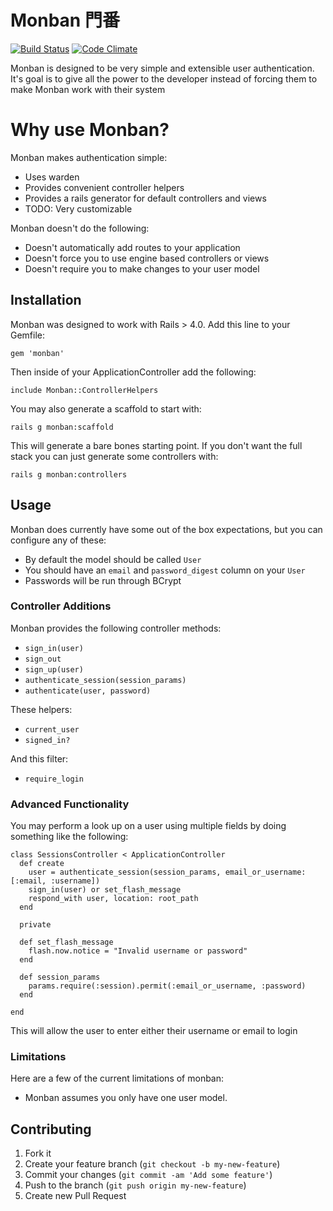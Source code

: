 # Monban 門番

[![Build Status](https://travis-ci.org/halogenandtoast/monban.png?branch=master)](https://travis-ci.org/halogenandtoast/monban)
[![Code Climate](https://codeclimate.com/github/halogenandtoast/monban.png)](https://codeclimate.com/github/halogenandtoast/monban)


Monban is designed to be very simple and extensible user authentication. It's goal is to give all the power to the developer instead of
forcing them to make Monban work with their system

# Why use Monban?

Monban makes authentication simple:

- Uses warden
- Provides convenient controller helpers
- Provides a rails generator for default controllers and views
- TODO: Very customizable

Monban doesn't do the following:

- Doesn't automatically add routes to your application
- Doesn't force you to use engine based controllers or views
- Doesn't require you to make changes to your user model


## Installation

Monban was designed to work with Rails > 4.0. Add this line to your Gemfile:

    gem 'monban'

Then inside of your ApplicationController add the following:

    include Monban::ControllerHelpers

You may also generate a scaffold to start with:

    rails g monban:scaffold

This will generate a bare bones starting point. If you don't want the full stack you can just generate some controllers with:

    rails g monban:controllers

## Usage

Monban does currently have some out of the box expectations, but you can configure any of these:

- By default the model should be called `User`
- You should have an `email` and `password_digest` column on your `User`
- Passwords will be run through BCrypt

### Controller Additions

Monban provides the following controller methods:

- `sign_in(user)`
- `sign_out`
- `sign_up(user)`
- `authenticate_session(session_params)`
- `authenticate(user, password)`

These helpers:

- `current_user`
- `signed_in?`

And this filter:

- `require_login`

### Advanced Functionality

You may perform a look up on a user using multiple fields by doing something like the following:

    class SessionsController < ApplicationController
      def create
        user = authenticate_session(session_params, email_or_username: [:email, :username])
        sign_in(user) or set_flash_message
        respond_with user, location: root_path
      end

      private

      def set_flash_message
        flash.now.notice = "Invalid username or password"
      end

      def session_params
        params.require(:session).permit(:email_or_username, :password)
      end

    end

This will allow the user to enter either their username or email to login

### Limitations

Here are a few of the current limitations of monban:

- Monban assumes you only have one user model.

## Contributing

1. Fork it
2. Create your feature branch (`git checkout -b my-new-feature`)
3. Commit your changes (`git commit -am 'Add some feature'`)
4. Push to the branch (`git push origin my-new-feature`)
5. Create new Pull Request
